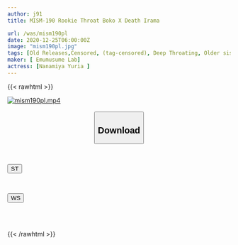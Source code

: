 ```yaml
---
author: j91
title: MISM-190 Rookie Throat Boko X Death Irama

url: /was/mism190pl
date: 2020-12-25T06:00:00Z
image: "mism190pl.jpg"
tags: [Old Releases,Censored, (tag-censored), Deep Throating, Older sister, Promiscuity]
maker: [ Emumusume Lab]
actress: [Nanamiya Yuria ]
---
```



{{< rawhtml >}}

<div class="video" data-videoid="rkOzbkPlOlhbwKy">
    <a href="javascript:;">
        <img src="/was/mism190pl/mism190pl.jpg" width="WIDTH" height="HEIGHT" alt="mism190pl.mp4" loading="lazy">
    </a>
</div>

<script type="text/javascript" src="https://j91.asia/asset/on-demand-st.js"></script>

<br>
  <link rel="stylesheet" href="https://j91.asia/asset/bs5.css">
  
  <center>
  <button class="btn btn-primary" type="button" data-bs-toggle="collapse" data-bs-target=".multi-collapse" aria-expanded="false" aria-controls="multiCollapseExample1 multiCollapseExample2"><h2>Download</h2></button></center>
</p>
<div class="row">
  <div class="col">
    <div class="collapse multi-collapse" id="multiCollapseExample1">
      <div class="card card-body">
	      	      <br>
<div class="buttons">  
<p><a href="https://streamtape.to/v/rkOzbkPlOlhbwKy" target="_blank"><button class="btn-hover color-3"><i class="fa fa-download"></i> ST</button></a></p></div>
    </div>
  </div>
</div>
  <div class="col">
    <div class="collapse multi-collapse" id="multiCollapseExample2">
      <div class="card card-body">
	      <br>
<div class="buttons">
<p><a href="https://wolfstream.tv/5q8eo5pl066a" target="_blank"><button class="btn-hover color-8"><i class="fa fa-download"></i> WS</button></a></p></div>
<br><br>
      </div>
    </div>
  </div>
</div>

{{< /rawhtml >}}